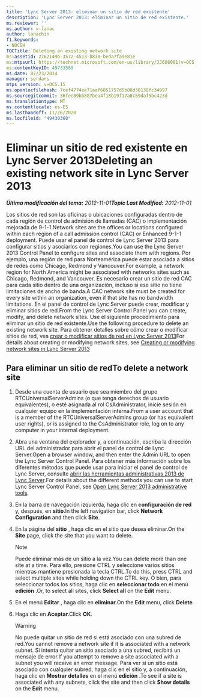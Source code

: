```yaml
---
title: 'Lync Server 2013: eliminar un sitio de red existente'
description: 'Lync Server 2013: eliminar un sitio de red existente.'
ms.reviewer: ''
ms.author: v-lanac
author: lanachin
f1.keywords:
- NOCSH
TOCTitle: Deleting an existing network site
ms:assetid: 2762149b-3572-4513-b838-beda7fa9e81e
ms:mtpsurl: https://technet.microsoft.com/en-us/library/JJ688001(v=OCS.15)
ms:contentKeyID: 49733589
ms.date: 07/23/2014
manager: serdars
mtps_version: v=OCS.15
ms.openlocfilehash: 7cef4774ee71aaf6851757d5b88d30138fc34997
ms.sourcegitcommit: 36fee89bb887bea4f18b19f17a8c69daf5bc423d
ms.translationtype: MT
ms.contentlocale: es-ES
ms.lasthandoff: 11/26/2020
ms.locfileid: "49430360"
---
```

# <a name="deleting-an-existing-network-site-in-lync-server-2013"></a><span data-ttu-id="b8053-103">Eliminar un sitio de red existente en Lync Server 2013</span><span class="sxs-lookup"><span data-stu-id="b8053-103">Deleting an existing network site in Lync Server 2013</span></span>

<div data-xmlns="http://www.w3.org/1999/xhtml">

<div class="topic" data-xmlns="http://www.w3.org/1999/xhtml" data-msxsl="urn:schemas-microsoft-com:xslt" data-cs="https://msdn.microsoft.com/">

<div data-asp="https://msdn2.microsoft.com/asp">



</div>

<div id="mainSection">

<div id="mainBody"><span data-ttu-id="b8053-104">

<span> </span></span><span class="sxs-lookup"><span data-stu-id="b8053-104">

<span> </span></span></span>

<span data-ttu-id="b8053-105">_**Última modificación del tema:** 2012-11-01_</span><span class="sxs-lookup"><span data-stu-id="b8053-105">_**Topic Last Modified:** 2012-11-01_</span></span>

<span data-ttu-id="b8053-106">Los sitios de red son las oficinas o ubicaciones configuradas dentro de cada región de control de admisión de llamadas (CAC) o implementación mejorada de 9-1-1.</span><span class="sxs-lookup"><span data-stu-id="b8053-106">Network sites are the offices or locations configured within each region of a call admission control (CAC) or Enhanced 9-1-1 deployment.</span></span> <span data-ttu-id="b8053-107">Puede usar el panel de control de Lync Server 2013 para configurar sitios y asociarlos con regiones.</span><span class="sxs-lookup"><span data-stu-id="b8053-107">You can use the Lync Server 2013 Control Panel to configure sites and associate them with regions.</span></span> <span data-ttu-id="b8053-108">Por ejemplo, una región de red para Norteamérica puede estar asociada a sitios de redes como Chicago, Redmond y Vancouver.</span><span class="sxs-lookup"><span data-stu-id="b8053-108">For example, a network region for North America might be associated with networks sites such as Chicago, Redmond, and Vancouver.</span></span> <span data-ttu-id="b8053-109">Es necesario crear un sitio de red CAC para cada sitio dentro de una organización, incluso si ese sitio no tiene limitaciones de ancho de banda.</span><span class="sxs-lookup"><span data-stu-id="b8053-109">A CAC network site must be created for every site within an organization, even if that site has no bandwidth limitations.</span></span> <span data-ttu-id="b8053-110">En el panel de control de Lync Server puede crear, modificar y eliminar sitios de red.</span><span class="sxs-lookup"><span data-stu-id="b8053-110">From the Lync Server Control Panel you can create, modify, and delete network sites.</span></span> <span data-ttu-id="b8053-111">Use el siguiente procedimiento para eliminar un sitio de red existente.</span><span class="sxs-lookup"><span data-stu-id="b8053-111">Use the following procedure to delete an existing network site.</span></span> <span data-ttu-id="b8053-112">Para obtener detalles sobre cómo crear o modificar sitios de red, vea [crear o modificar sitios de red en Lync Server 2013](lync-server-2013-creating-or-modifying-network-sites.md)</span><span class="sxs-lookup"><span data-stu-id="b8053-112">For details about creating or modifying network sites, see [Creating or modifying network sites in Lync Server 2013](lync-server-2013-creating-or-modifying-network-sites.md)</span></span>

<div>

## <a name="to-delete-a-network-site"></a><span data-ttu-id="b8053-113">Para eliminar un sitio de red</span><span class="sxs-lookup"><span data-stu-id="b8053-113">To delete a network site</span></span>

1.  <span data-ttu-id="b8053-114">Desde una cuenta de usuario que sea miembro del grupo RTCUniversalServerAdmins (o que tenga derechos de usuario equivalentes), o esté asignada al rol CsAdministrator, inicie sesión en cualquier equipo en la implementación interna.</span><span class="sxs-lookup"><span data-stu-id="b8053-114">From a user account that is a member of the RTCUniversalServerAdmins group (or has equivalent user rights), or is assigned to the CsAdministrator role, log on to any computer in your internal deployment.</span></span>

2.  <span data-ttu-id="b8053-115">Abra una ventana del explorador y, a continuación, escriba la dirección URL del administrador para abrir el panel de control de Lync Server.</span><span class="sxs-lookup"><span data-stu-id="b8053-115">Open a browser window, and then enter the Admin URL to open the Lync Server Control Panel.</span></span> <span data-ttu-id="b8053-116">Para obtener más información sobre los diferentes métodos que puede usar para iniciar el panel de control de Lync Server, consulte [abrir las herramientas administrativas 2013 de Lync Server](lync-server-2013-open-lync-server-administrative-tools.md).</span><span class="sxs-lookup"><span data-stu-id="b8053-116">For details about the different methods you can use to start Lync Server Control Panel, see [Open Lync Server 2013 administrative tools](lync-server-2013-open-lync-server-administrative-tools.md).</span></span>

3.  <span data-ttu-id="b8053-117">En la barra de navegación izquierda, haga clic en **configuración de red** y, después, en **sitio**.</span><span class="sxs-lookup"><span data-stu-id="b8053-117">In the left navigation bar, click **Network Configuration** and then click **Site**.</span></span>

4.  <span data-ttu-id="b8053-118">En la página del **sitio** , haga clic en el sitio que desea eliminar.</span><span class="sxs-lookup"><span data-stu-id="b8053-118">On the **Site** page, click the site that you want to delete.</span></span>
    
    <div>
    

    > [!NOTE]  
    > <span data-ttu-id="b8053-119">Puede eliminar más de un sitio a la vez.</span><span class="sxs-lookup"><span data-stu-id="b8053-119">You can delete more than one site at a time.</span></span> <span data-ttu-id="b8053-120">Para ello, presione CTRL y seleccione varios sitios mientras mantiene presionada la tecla CTRL.</span><span class="sxs-lookup"><span data-stu-id="b8053-120">To do this, press CTRL and select multiple sites while holding down the CTRL key.</span></span> <span data-ttu-id="b8053-121">O bien, para seleccionar todos los sitios, haga clic en <STRONG>seleccionar todo</STRONG> en el menú <STRONG>edición</STRONG> .</span><span class="sxs-lookup"><span data-stu-id="b8053-121">Or, to select all sites, click <STRONG>Select all</STRONG> on the <STRONG>Edit</STRONG> menu.</span></span>

    
    </div>

5.  <span data-ttu-id="b8053-122">En el menú **Editar** , haga clic en **eliminar**.</span><span class="sxs-lookup"><span data-stu-id="b8053-122">On the **Edit** menu, click **Delete**.</span></span>

6.  <span data-ttu-id="b8053-123">Haga clic en **Aceptar**.</span><span class="sxs-lookup"><span data-stu-id="b8053-123">Click **OK**.</span></span>
    
    <div>
    

    > [!WARNING]  
    > <span data-ttu-id="b8053-124">No puede quitar un sitio de red si está asociado con una subred de red.</span><span class="sxs-lookup"><span data-stu-id="b8053-124">You cannot remove a network site if it is associated with a network subnet.</span></span> <span data-ttu-id="b8053-125">Si intenta quitar un sitio asociado a una subred, recibirá un mensaje de error.</span><span class="sxs-lookup"><span data-stu-id="b8053-125">If you attempt to remove a site associated with a subnet you will receive an error message.</span></span> <span data-ttu-id="b8053-126">Para ver si un sitio está asociado con cualquier subred, haga clic en el sitio y, a continuación, haga clic en <STRONG>Mostrar detalles</STRONG> en el menú <STRONG>edición</STRONG> .</span><span class="sxs-lookup"><span data-stu-id="b8053-126">To see if a site is associated with any subnets, click the site and then click <STRONG>Show details</STRONG> on the <STRONG>Edit</STRONG> menu.</span></span>

    
    <span data-ttu-id="b8053-127"></div>

</div>

</div>

<span> </span>

</div>

</div>

</span><span class="sxs-lookup"><span data-stu-id="b8053-127"></div>

</div>

</div>

<span> </span>

</div>

</div>

</span></span></div>

